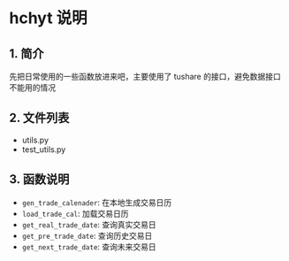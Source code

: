 # hchyt 说明

## 1. 简介

先把日常使用的一些函数放进来吧，主要使用了 tushare 的接口，避免数据接口不能用的情况

## 2. 文件列表

- utils.py
- test_utils.py

## 3. 函数说明

- `gen_trade_calenader`: 在本地生成交易日历
- `load_trade_cal`: 加载交易日历
- `get_real_trade_date`: 查询真实交易日
- `get_pre_trade_date`: 查询历史交易日
- `get_next_trade_date`: 查询未来交易日